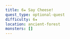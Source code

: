 ```yaml
---
title: 6★ Say Cheese!
quest_type: optional-quest
difficulty: 6★
location: ancient-forest
monsters: []
---
```

